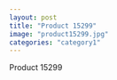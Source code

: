 ```yaml
---
layout: post
title: "Product 15299"
image: "product15299.jpg"
categories: "category1"
---
```

Product 15299

